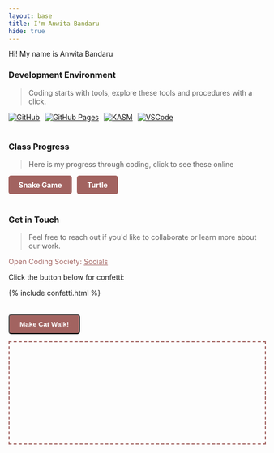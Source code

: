 ```yaml
---
layout: base
title: I'm Anwita Bandaru
hide: true
---
```


Hi! My name is Anwita Bandaru

### Development Environment

> Coding starts with tools, explore these tools and procedures with a click.

<div style="display: flex; flex-wrap: wrap; gap: 10px;">
    <a href="https://github.com/Open-Coding-Society/student">
        <img src="https://img.shields.io/badge/GitHub-181717?style=for-the-badge&logo=github&logoColor=white" alt="GitHub">
    </a>
    <a href="https://open-coding-society.github.io/student">
        <img src="https://img.shields.io/badge/GitHub%20Pages-327FC7?style=for-the-badge&logo=github&logoColor=white" alt="GitHub Pages">
    </a>
    <a href="https://kasm.nighthawkcodingsociety.com/">
        <img src="https://img.shields.io/badge/KASM-0078D4?style=for-the-badge&logo=kasm&logoColor=white" alt="KASM">
    </a>
    <a href="https://vscode.dev/">
        <img src="https://img.shields.io/badge/VSCode-007ACC?style=for-the-badge&logo=visual-studio-code&logoColor=white" alt="VSCode">
    </a>
</div>

<br>

### Class Progress

> Here is my progress through coding, click to see these online

<div style="display: flex; flex-wrap: wrap; gap: 10px;">
    <a href="{{site.baseurl}}/snake" style="text-decoration: none;">
        <div style="background-color: #a26360; color: white; padding: 10px 20px; border-radius: 5px; font-weight: bold;">
            Snake Game
        </div>
    </a>
    <a href="{{site.baseurl}}/turtle" style="text-decoration: none;">
        <div style="background-color: #a26360; color: white; padding: 10px 20px; border-radius: 5px; font-weight: bold;">
            Turtle
        </div>
    </a>
</div>

<br>

<!-- Contact Section -->
### Get in Touch

> Feel free to reach out if you'd like to collaborate or learn more about our work.

<p style="color: #a26360;">Open Coding Society: <a href="https://opencodingsociety.com" style="color: #a26360; text-decoration: underline;">Socials</a></p>

Click the button below for confetti:

{% include confetti.html %}
<br>

<!-- Cat Walk Animation Section -->
<button id="cat-walk-btn" style="background-color: #a26360; color: white; padding: 10px 20px; border-radius: 5px; font-weight: bold; margin-top: 20px;">Make Cat Walk!</button>
<div id="cat-container" style="position: relative; height: 200px; width: 100%; overflow: hidden; border: 2px dashed #a26360;">
    <img id="cat-img" src="https://battlecats.club/en/series/battlecats/img/game_chara01.png" alt="Cat" style="position: absolute; left: -200px; top: 10px; height: 180px; transition: left 4s linear; background: #fffbe6;" />
</div>
<script>
document.getElementById('cat-walk-btn').onclick = function() {
    var cat = document.getElementById('cat-img');
    cat.style.left = '-200px'; // Reset position
    setTimeout(function() {
        cat.style.left = (window.innerWidth - 200) + 'px';
    }, 100);
    setTimeout(function() {
        cat.style.left = '-200px'; // Hide after walk
    }, 4100);
};
</script>